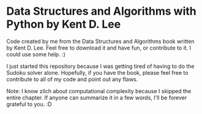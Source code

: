 # Data Structures and Algorithms with Python by Kent D. Lee
 Code created by me from the Data Structures and Algorithms book written by Kent D. Lee. Feel free to download it and have fun, or contribute to it. I could use some help. :)

 I just started this repository because I was getting tired of having to do the Sudoku solver alone. Hopefully, if you have the book, please feel free to contribute to all of my code and point out any flaws.

 Note: I know zilch about computational complexity because I skipped the entire chapter. If anyone can summarize it in a few words, I'll be forever grateful to you. :D